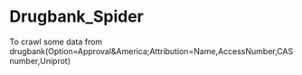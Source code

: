 # Drugbank_Spider
To crawl some data from drugbank(Option=Approval&amp;America;Attribution=Name,AccessNumber,CASnumber,Uniprot)
